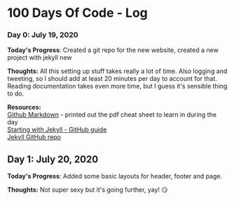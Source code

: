 # 100 Days Of Code - Log

[//]: # (This may be the most platform independent comment)

### Day 0: July 19, 2020

**Today's Progress**: Created a git repo for the new website, created a new project with jekyll new

**Thoughts:** All this setting up stuff takes really a lot of time. Also logging and tweeting, so I should add at least 20 minutes per day to account for that. Reading documentation takes even more time, but I guess it's sensible thing to do.  

**Resources:**  
[Github Markdown](https://guides.github.com/features/mastering-markdown/) - printed out the pdf cheat sheet to learn in during the day  
[Starting with Jekyll - GitHub guide](https://docs.github.com/en/github/working-with-github-pages/setting-up-a-github-pages-site-with-jekyll)  
[Jekyll GitHub repo](https://github.com/jekyll/jekyll)

## Day 1: July 20, 2020

**Today's Progress**: Added some basic layouts for header, footer and page.

**Thoughts:** Not super sexy but it's going further, yay! 😏
